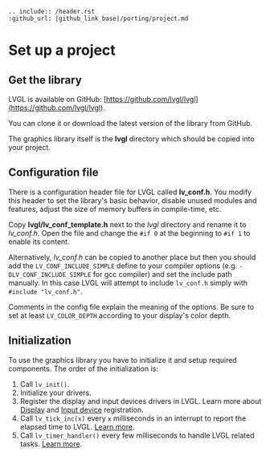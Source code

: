 ```eval_rst
.. include:: /header.rst 
:github_url: |github_link_base|/porting/project.md
```

# Set up a project

## Get the library

LVGL is available on GitHub: [https://github.com/lvgl/lvgl](https://github.com/lvgl/lvgl).

You can clone it or download the latest version of the library from GitHub.

The graphics library itself is the **lvgl** directory which should be copied into your project.

## Configuration file

There is a configuration header file for LVGL called **lv_conf.h**. You modify this header to set the library's basic behavior, disable unused modules and features, adjust the size of memory buffers in compile-time, etc.

Copy **lvgl/lv_conf_template.h** next to the *lvgl* directory and rename it to *lv_conf.h*. Open the file and change the `#if 0` at the beginning to `#if 1` to enable its content.

Alternatively, *lv_conf.h* can be copied to another place but then you should add the `LV_CONF_INCLUDE_SIMPLE` define to your compiler options (e.g. `-DLV_CONF_INCLUDE_SIMPLE` for gcc compiler) and set the include path manually. 
In this case LVGL will attempt to include `lv_conf.h` simply with `#include "lv_conf.h"`.

Comments in the config file explain the meaning of the options. Be sure to set at least `LV_COLOR_DEPTH` according to your display's color depth.

## Initialization

To use the graphics library you have to initialize it and setup required components. The order of the initialization is:

1. Call `lv_init()`.
2. Initialize your drivers.
3. Register the display and input devices drivers in LVGL.  Learn more about [Display](/porting/display) and [Input device](/porting/indev) registration.
4. Call `lv_tick_inc(x)` every `x` milliseconds in an interrupt to report the elapsed time to LVGL. [Learn more](/porting/tick).
5. Call `lv_timer_handler()` every few milliseconds to handle LVGL related tasks. [Learn more](/porting/task-handler).
